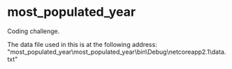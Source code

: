 # most_populated_year
Coding challenge.

The data file used in this is at the following address:
  "most_populated_year\most_populated_year\bin\Debug\netcoreapp2.1\data.txt"
  
